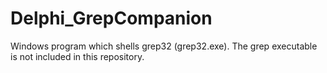 # Delphi_GrepCompanion
Windows program which shells grep32 (grep32.exe). The grep executable is not included in this repository.
